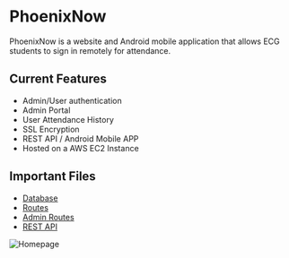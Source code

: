# PhoenixNow
PhoenixNow is a website and Android mobile application that allows ECG students to sign in remotely for attendance.

## Current Features

* Admin/User authentication
* Admin Portal
* User Attendance History
* SSL Encryption
* REST API / Android Mobile APP
* Hosted on a AWS EC2 Instance

## Important Files

* [Database](https://github.com/chadali/PhoenixNow/blob/master/PhoenixNow/model.py)
* [Routes](https://github.com/chadali/PhoenixNow/blob/master/PhoenixNow/regular.py)
* [Admin Routes](https://github.com/chadali/PhoenixNow/blob/master/PhoenixNow/admin.py)
* [REST API](https://github.com/chadali/PhoenixNow/blob/master/PhoenixNow/backend.py)
  
![Homepage](https://imgur.com/a/jsgTe "homepage")
